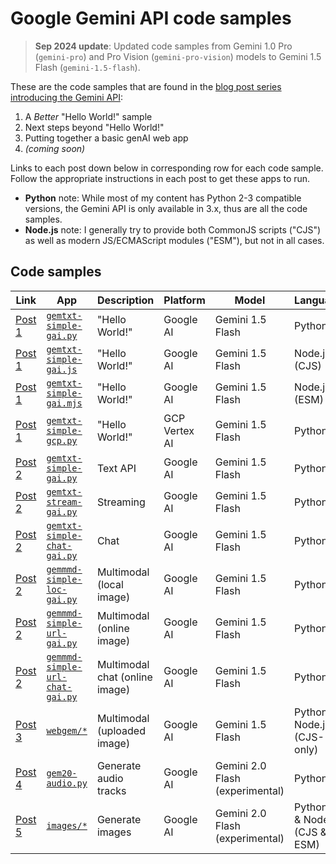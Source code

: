 # Google Gemini API code samples

> **Sep 2024 update**: Updated code samples from Gemini 1.0 Pro (`gemini-pro`) and Pro Vision (`gemini-pro-vision`) models to Gemini 1.5 Flash (`gemini-1.5-flash`).

These are the code samples that are found in the [blog post series introducing the Gemini API](https://dev.to/wescpy/series/27183):

1. A _Better_ "Hello World!" sample
1. Next steps beyond "Hello World!"
1. Putting together a basic genAI web app
1. _(coming soon)_

Links to each post down below in corresponding row for each code sample. Follow the appropriate instructions in each post to get these apps to run.

- **Python** note: While most of my content has Python 2-3 compatible versions, the Gemini API is only available in 3.x, thus are all the code samples.
- **Node.js** note: I generally try to provide both CommonJS scripts ("CJS") as well as modern JS/ECMAScript modules ("ESM"), but not in all cases.


## Code samples
Link | App | Description | Platform | Model | Language
--- | --- | --- | --- | --- | ---
[Post 1](https://dev.to/wescpy/a-better-google-gemini-api-hello-world-sample-4ddm) | [`gemtxt-simple-gai.py`](/gemini/gemtxt-simple-gai.py) | "Hello World!" | Google AI | Gemini 1.5 Flash | Python 3
[Post 1](https://dev.to/wescpy/a-better-google-gemini-api-hello-world-sample-4ddm) | [`gemtxt-simple-gai.js`](/gemini/gemtxt-simple-gai.js) | "Hello World!" | Google AI | Gemini 1.5 Flash | Node.js (CJS)
[Post 1](https://dev.to/wescpy/a-better-google-gemini-api-hello-world-sample-4ddm) | [`gemtxt-simple-gai.mjs`](/gemini/gemtxt-simple-gai.mjs) | "Hello World!" | Google AI | Gemini 1.5 Flash | Node.js (ESM)
[Post 1](https://dev.to/wescpy/a-better-google-gemini-api-hello-world-sample-4ddm) | [`gemtxt-simple-gcp.py`](/gemini/gemtxt-simple-gcp.py) | "Hello World!" | GCP Vertex AI | Gemini 1.5 Flash | Python 3
[Post 2](https://dev.to/wescpy/gemini-api-102-next-steps-beyond-hello-world-1pb7) | [`gemtxt-simple-gai.py`](/gemini/gemtxt-simple-gai.py) | Text API | Google AI | Gemini 1.5 Flash | Python 3
[Post 2](https://dev.to/wescpy/gemini-api-102-next-steps-beyond-hello-world-1pb7) | [`gemtxt-stream-gai.py`](/gemini/gemtxt-stream-gai.py) |  Streaming | Google AI | Gemini 1.5 Flash | Python 3
[Post 2](https://dev.to/wescpy/gemini-api-102-next-steps-beyond-hello-world-1pb7) | [`gemtxt-simple-chat-gai.py`](/gemini/gemtxt-simple-chat-gai.py) |  Chat | Google AI | Gemini 1.5 Flash | Python 3
[Post 2](https://dev.to/wescpy/gemini-api-102-next-steps-beyond-hello-world-1pb7) | [`gemmmd-simple-loc-gai.py`](/gemini/gemmmd-simple-loc-gai.py) |  Multimodal (local image) | Google AI | Gemini 1.5 Flash | Python 3
[Post 2](https://dev.to/wescpy/gemini-api-102-next-steps-beyond-hello-world-1pb7) | [`gemmmd-simple-url-gai.py`](/gemini/gemmmd-simple-url-gai.py) |  Multimodal (online image) | Google AI | Gemini 1.5 Flash | Python 3
[Post 2](https://dev.to/wescpy/gemini-api-102-next-steps-beyond-hello-world-1pb7) | [`gemmmd-simple-url-chat-gai.py`](/gemini/gemmmd-simple-url-chat-gai.py) |  Multimodal chat (online image) | Google AI | Gemini 1.5 Flash | Python 3
[Post 3](https://dev.to/wescpy/gemini-api-102a-putting-together-a-basic-genai-web-app-3e3) | [`webgem/*`](/gemini/webgem/) |  Multimodal (uploaded image) | Google AI | Gemini 1.5 Flash | Python & Node.js (CJS-only)
[Post 4](https://dev.to/wescpy/generate-audio-clips-with-gemini-20-flash-from-google-n0g) | [`gem20-audio.py`](/gemini/gem20-audio.py) | Generate audio tracks | Google AI | Gemini 2.0 Flash (experimental) | Python 3
[Post 5](https://dev.to/wescpy/generating-images-with-gemini-20-flash-from-google-448e) | [`images/*`](/gemini/images) | Generate images | Google AI | Gemini 2.0 Flash (experimental) | Python 3 & Node.js (CJS & ESM)
